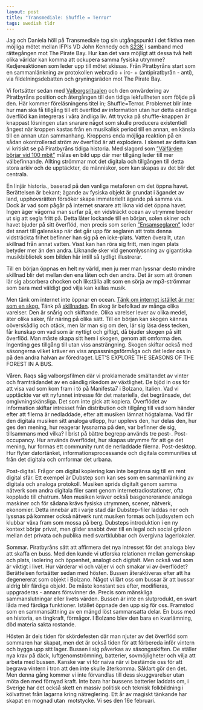 ```yaml
--- 
layout: post
title: "Transmediale: Shuffle = Terror" 
tags: swedish tldr
---
```


Jag och Daniela höll på Transmediale tog sin utgångspunkt i det fiktiva men möjliga mötet mellan IFPIs VD John Kennedy och [S23K](http://www.piratbyran.org/s23k) i samband med rättegången mot The Pirate Bay. Hur kan det vara möjligt att dessa två helt olika världar kan komma att ockupera samma fysiska utrymme? Kedjereaktionen som leder upp till mötet skissas. Från Piratbyråns start som en sammanlänkning av protokollen webradio + irc- + (antipiratbyrån - anti), via fildelningsdebatten och gryningsräden mot The Pirate Bay.

Vi fortsätter sedan med [Valborgsritualen](http://www.piratbyran.org/valborg/) och den omvärdering av Piratbyråns position och återgången till den tidiga lekfullheten som följde på den. Här kommer föreläsningens titel in; Shuffle=Terror. Problemet blir inte hur man ska få tillgång till ett överflöd av information utan hur detta oändliga överflöd kan integreras i våra ändliga liv. Att trycka på shuffle-knappen är knappast lösningen utan snarare något som skulle producera existentiell ångest när kroppen kastas från en musikalisk period till en annan, en känsla till en annan utan sammanhang. Kroppens enda möjliga reaktion på en sådan okontrollerad ström av överflöd är att explodera. I skenet av detta kan vi kritiskt se på Piratbyråns tidiga historia. Med slagord som [”Välfärden börjar vid 100 mbit”](http://www.piratbyran.org/1maj) målas en bild upp där mer tillgång leder till mer välbefinnande. Allting strömmar mot det digitala och tillgången till detta stora arkiv och de upptäckter, de människor, som kan skapas av det blir det centrala. 

En linjär historia., baserad på den vanliga metaforen om det öppna havet. Berättelsen är bekant; ägande av fysiska objekt är grundat i ägandet av land, upphovsrätten försöker skapa immateriellt ägande på samma vis. Dock är vad som pågår på internet snarare att likna vid det öppna havet. Ingen äger vågorna man surfar på, en vidsträckt ocean av utrymme breder ut sig att segla fritt på. Detta låter lockande till en början, solen skiner och havet bjuder på sitt överflöd, men precis som serien [”Ensamseglaren”](http://www.youtube.com/watch?v=8K65G0QmPms) leder det snart till galenskap när det går upp för seglaren att trots denna vidsträckta frihet befinner han sig på en icke-plats. Vatten överallt, utan skillnad från annat vatten. Visst kan han röra sig fritt, men ingen plats betyder mer än den andra. Liknande sker vid genomlyssning av gigantiska musikbibliotek som bilden här intill så tydligt illustrerar. 

Till en början öppnas en helt ny värld, men ju mer man lyssnar desto mindre skillnad blir det mellan den ena låten och den andra. Det är som att öronen lär sig absorbera chocken och likställa allt som en sörja av mp3-strömmar som bara med väldigt god vilja kan kallas musik. 

Men tänk om internet inte öppnar en ocean. [Tänk om internet istället är mer som en skog.](http://www.bevarainternet.se) Tänk på [skillnaden](http://www.bevarainternet.se/bevara-internet/mellanspel). En skog är befolkad av många olika varelser. Den är snårig och skiftande. Olika varelser lever av olika medel, äter olika saker, får näring på olika sätt. Till en början kan skogen kännas oöverskådlig och otäck, men lär man sig om den, lär sig läsa dess tecken, får kunskap om vad som är nyttigt och giftigt, då bjuder skogen på sitt överflöd. Man måste skapa sitt hem i skogen, genom att omforma den. Ingenting ges tillgång till utan viss ansträngning. Skogen skiftar också med säsongerna vilket kräver en viss anpassningsförmåga och det leder oss in på den andra halvan av föredraget. LET’S EXPLORE THE SEASONS OF THE FOREST IN A BUS. 

Våren. Raqs såg valborgsfilmen där vi proklamerade smältandet av vinter och framträdandet av en oändlig rikedom av växtlighet. De bjöd in oss för att visa vad som kom fram i tö på Manifesta7 i Bolzano, Italien. Vad vi upptäckte var ett nyfunnet intresse för det materiella, det begränsade, det omgivningskänsliga. Det som inte gick att kopiera. Överflödet av information skiftar intresset från distribution och tillgång till vad som händer efter att filerna är nedladdade, efter att musiken lämnat högtalarna. Vad får den digitala musiken sitt analoga utlopp, hur upplevs den, hur delas den, hur ges den mening, hur reagerar lyssnarna på den, var befinner de sig, tillsammans med vilka? I brist på bättre begrepp används tre post-. Post-occupancy. Hur används överflödet, hur skapas utrymme för att ge det mening, hur formas ett community runt de nerladdade filerna. Post-desktop. Hur flyter datortänket, informationsprocessande och digitala communities ut från det digitala och omformar det urbana. 

Post-digital. Frågor om digital kopiering kan inte begränsa sig till en rent digital sfär. Ett exempel är Dubstep som kan ses som en sammanlänking av digitala och analoga protokoll. Musiken sprids digitalt genom samma nätverk som andra digitala filer samt genom internetradiostationer, ofta kopplade till chatrum. Men musiken kräver också basgenererande analoga maskiner och för sådana krävs fysiska utrymmen, scener, nätverk, ekonomier. Detta innebär att i varje stad där Dubstep-filer laddas ner och lyssnas på kommer också nätverk runt musiken formas och ljudsystem och klubbar växa fram som mossa på berg. Dubsteps introduktion i en ny kontext börjar privat, men glider snabbt över till en legal och social gråzon mellan det privata och publika med svartklubbar och övergivna lagerlokaler. 

Sommar. Piratbyråns sätt att affirmera det nya intresset för det analoga blev att skaffa en buss. Med den kunde vi utforska relationen mellan gemenskap och plats, isolering och öppenhet, analogt och digitalt. Men också vad som är viktigt i livet. Hur värderar vi och väljer vi och smakar vi av överflödet? Berättelsen fortsätter sedan med hösten. Bussen återaktiveras efter att ha degenererat som objekt i Bolzano. Något vi lärt oss om bussar är att bussar aldrig blir färdiga objekt. De måste konstant ses efter, modifieras, uppgraderas - annars försvinner de. Precis som mänskliga sammanslutningar eller livets värden. Bussen är inte en slutprodukt, en svart låda med färdiga funktioner. Istället öppnade den upp sig för oss. Framstod som en sammansättning av en mängd löst sammansatta delar. En buss med en historia, en tingkraft, förmågor. I Bolzano blev den bara en kvarlämning, död materia sakta rostande. 

Hösten är dels tiden för skördefesten där man njuter av det överflöd som sommaren har skapat, men det är också tiden för att förbereda inför vintern och bygga upp sitt lager. Bussen i sig påverkas av säsongsskiften. De ställer nya krav på däck, luftgenomströmning, batterier, sovmöjligheter och vilja att arbeta med bussen. Kanske var vi för naiva när vi bestämde oss för att begrava vintern i tron att den inte skulle återkomma. Såklart gör den det. Men denna gång kommer vi inte förvandlas till dess skuggvarelser utan möta den med förnyad kraft. Inte bara har bussens batterier laddats om, i Sverige har det också skett en massiv politisk och teknisk folkbildning i kölvattnet från lagarna kring nätreglering. Ett år av magiskt tänkande har skapat en mognad utan  motstycke. Vi ses den 16e februari. 
